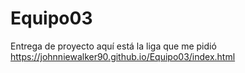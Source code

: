 # Equipo03
Entrega de proyecto
aquí está la liga que me pidió
https://johnniewalker90.github.io/Equipo03/index.html
